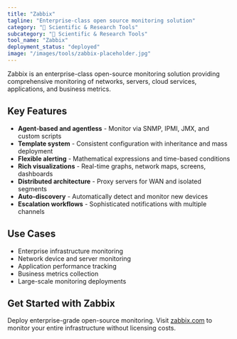 ```yaml
---
title: "Zabbix"
tagline: "Enterprise-class open source monitoring solution"
category: "🔬 Scientific & Research Tools"
subcategory: "🔬 Scientific & Research Tools"
tool_name: "Zabbix"
deployment_status: "deployed"
image: "/images/tools/zabbix-placeholder.jpg"
---
```

Zabbix is an enterprise-class open-source monitoring solution providing comprehensive monitoring of networks, servers, cloud services, applications, and business metrics.

## Key Features

- **Agent-based and agentless** - Monitor via SNMP, IPMI, JMX, and custom scripts
- **Template system** - Consistent configuration with inheritance and mass deployment
- **Flexible alerting** - Mathematical expressions and time-based conditions
- **Rich visualizations** - Real-time graphs, network maps, screens, dashboards
- **Distributed architecture** - Proxy servers for WAN and isolated segments
- **Auto-discovery** - Automatically detect and monitor new devices
- **Escalation workflows** - Sophisticated notifications with multiple channels

## Use Cases

- Enterprise infrastructure monitoring
- Network device and server monitoring
- Application performance tracking
- Business metrics collection
- Large-scale monitoring deployments

## Get Started with Zabbix

Deploy enterprise-grade open-source monitoring. Visit [zabbix.com](https://www.zabbix.com) to monitor your entire infrastructure without licensing costs.
